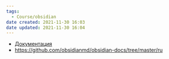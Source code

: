 ```yaml
---
tags:
  - Course/obsidian
date created: 2021-11-30 16:03
date updated: 2021-11-30 16:04
---
```


- [Документация](https://publish.obsidian.md/help-ru/Начните+здесь)
- <https://github.com/obsidianmd/obsidian-docs/tree/master/ru>
